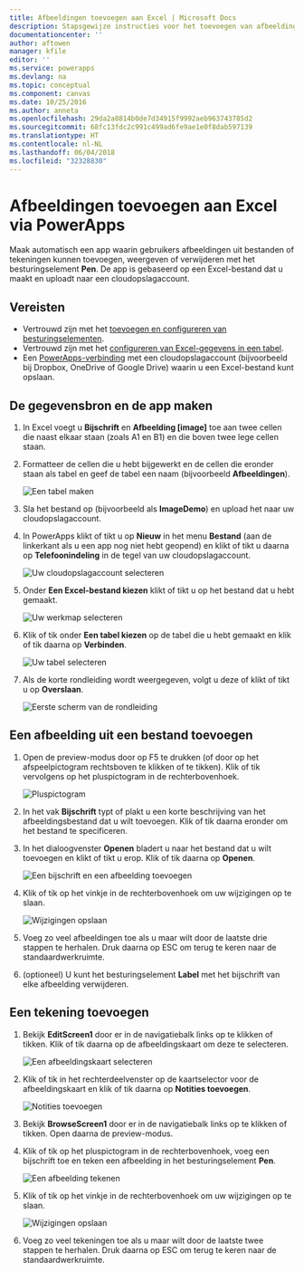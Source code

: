 ```yaml
---
title: Afbeeldingen toevoegen aan Excel | Microsoft Docs
description: Stapsgewijze instructies voor het toevoegen van afbeeldingsbestanden en pentekeningen aan Excel in een cloudopslagaccount
documentationcenter: ''
author: aftowen
manager: kfile
editor: ''
ms.service: powerapps
ms.devlang: na
ms.topic: conceptual
ms.component: canvas
ms.date: 10/25/2016
ms.author: anneta
ms.openlocfilehash: 29da2a8814b0de7d34915f9992aeb963743785d2
ms.sourcegitcommit: 68fc13fdc2c991c499ad6fe9ae1e0f8dab597139
ms.translationtype: HT
ms.contentlocale: nl-NL
ms.lasthandoff: 06/04/2018
ms.locfileid: "32328830"
---
```

# <a name="add-images-to-excel-from-powerapps"></a>Afbeeldingen toevoegen aan Excel via PowerApps
Maak automatisch een app waarin gebruikers afbeeldingen uit bestanden of tekeningen kunnen toevoegen, weergeven of verwijderen met het besturingselement **Pen**. De app is gebaseerd op een Excel-bestand dat u maakt en uploadt naar een cloudopslagaccount.

## <a name="prerequisites"></a>Vereisten

* Vertrouwd zijn met het [toevoegen en configureren van besturingselementen](add-configure-controls.md).
* Vertrouwd zijn met het [configureren van Excel-gegevens in een tabel](https://support.office.com/article/Format-an-Excel-table-6789619F-C889-495C-99C2-2F971C0E2370?ui=en-US&rs=en-US&ad=US).
* Een [PowerApps-verbinding](add-data-connection.md) met een cloudopslagaccount (bijvoorbeeld bij Dropbox, OneDrive of Google Drive) waarin u een Excel-bestand kunt opslaan.

## <a name="create-the-data-source-and-the-app"></a>De gegevensbron en de app maken
1. In Excel voegt u **Bijschrift** en **Afbeelding [image]** toe aan twee cellen die naast elkaar staan (zoals A1 en B1) en die boven twee lege cellen staan.
2. Formatteer de cellen die u hebt bijgewerkt en de cellen die eronder staan als tabel en geef de tabel een naam (bijvoorbeeld **Afbeeldingen**).
   
    ![Een tabel maken](./media/add-images-to-excel/create-table.png)
3. Sla het bestand op (bijvoorbeeld als **ImageDemo**) en upload het naar uw cloudopslagaccount.
4. In PowerApps klikt of tikt u op **Nieuw** in het menu **Bestand** (aan de linkerkant als u een app nog niet hebt geopend) en klikt of tikt u daarna op **Telefoonindeling** in de tegel van uw cloudopslagaccount.
   
    ![Uw cloudopslagaccount selecteren](./media/add-images-to-excel/select-account.png)
5. Onder **Een Excel-bestand kiezen** klikt of tikt u op het bestand dat u hebt gemaakt.
   
    ![Uw werkmap selecteren](./media/add-images-to-excel/select-workbook.png)
6. Klik of tik onder **Een tabel kiezen** op de tabel die u hebt gemaakt en klik of tik daarna op **Verbinden**.
   
    ![Uw tabel selecteren](./media/add-images-to-excel/select-table.png)
7. Als de korte rondleiding wordt weergegeven, volgt u deze of klikt of tikt u op **Overslaan**.
   
    ![Eerste scherm van de rondleiding](./media/add-images-to-excel/quick-tour.png)

## <a name="add-an-image-from-a-file"></a>Een afbeelding uit een bestand toevoegen
1. Open de preview-modus door op F5 te drukken (of door op het afspeelpictogram rechtsboven te klikken of te tikken). Klik of tik vervolgens op het pluspictogram in de rechterbovenhoek.
   
    ![Pluspictogram](./media/add-images-to-excel/plus-icon.png)
2. In het vak **Bijschrift** typt of plakt u een korte beschrijving van het afbeeldingsbestand dat u wilt toevoegen. Klik of tik daarna eronder om het bestand te specificeren.
3. In het dialoogvenster **Openen** bladert u naar het bestand dat u wilt toevoegen en klikt of tikt u erop. Klik of tik daarna op **Openen**.
   
    ![Een bijschrift en een afbeelding toevoegen](./media/add-images-to-excel/add-image.png)
4. Klik of tik op het vinkje in de rechterbovenhoek om uw wijzigingen op te slaan.
   
    ![Wijzigingen opslaan](./media/add-images-to-excel/checkmark-icon.png)
5. Voeg zo veel afbeeldingen toe als u maar wilt door de laatste drie stappen te herhalen. Druk daarna op ESC om terug te keren naar de standaardwerkruimte.
6. (optioneel) U kunt het besturingselement **Label** met het bijschrift van elke afbeelding verwijderen.

## <a name="add-a-drawing"></a>Een tekening toevoegen
1. Bekijk **EditScreen1** door er in de navigatiebalk links op te klikken of tikken. Klik of tik daarna op de afbeeldingskaart om deze te selecteren.
   
    ![Een afbeeldingskaart selecteren](./media/add-images-to-excel/select-card.png)
2. Klik of tik in het rechterdeelvenster op de kaartselector voor de afbeeldingskaart en klik of tik daarna op **Notities toevoegen**.
   
    ![Notities toevoegen](./media/add-images-to-excel/add-notes.png)
3. Bekijk **BrowseScreen1** door er in de navigatiebalk links op te klikken of tikken. Open daarna de preview-modus.
4. Klik of tik op het pluspictogram in de rechterbovenhoek, voeg een bijschrift toe en teken een afbeelding in het besturingselement **Pen**.
   
    ![Een afbeelding tekenen](./media/add-images-to-excel/draw-picture.png)
5. Klik of tik op het vinkje in de rechterbovenhoek om uw wijzigingen op te slaan.
   
    ![Wijzigingen opslaan](./media/add-images-to-excel/checkmark-icon.png)
6. Voeg zo veel tekeningen toe als u maar wilt door de laatste twee stappen te herhalen. Druk daarna op ESC om terug te keren naar de standaardwerkruimte.

